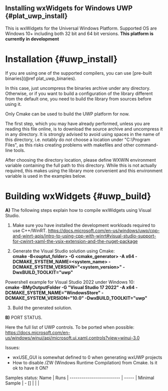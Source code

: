 Installing wxWidgets for Windows UWP      {#plat_uwp_install}
------------------------------------

This is wxWidgets for the Universal Windows Platform.
Supported OS are Windows 10+ including both 32 bit and 64 bit versions.
**This platform is currently in development**


Installation                           {#uwp_install}
============

If you are using one of the supported compilers, you can use
[pre-built binaries](@ref plat_uwp_binaries).

In this case, just uncompress the binaries archive under any directory.
Otherwise, or if you want to build a configuration of the library
different from the default one, you need to build the library from
sources before using it.

Only Cmake can be used to build the UWP platform for now.

The first step, which you may have already performed, unless you are
reading this file online, is to download the source archive and
uncompress it in any directory. It is strongly advised to avoid using
spaces in the name of this directory, i.e. notably do *not* choose a
location under "C:\Program Files", as this risks creating problems
with makefiles and other command-line tools.

After choosing the directory location, please define WXWIN environment
variable containing the full path to this directory. While this is not
actually required, this makes using the library more convenient and
this environment variable is used in the examples below.


Building wxWidgets                     {#uwp_build}
==================

**A)** The following steps explain how to compile wxWidgets using Visual Studio.


1) Make sure you have installed the development workloads required to use C++/WinRT. 
https://docs.microsoft.com/en-us/windows/uwp/cpp-and-winrt-apis/intro-to-using-cpp-with-winrt#visual-studio-support-for-cwinrt-xaml-the-vsix-extension-and-the-nuget-package  

2) Generate the Visual Studio solution using Cmake:  
**cmake -B<ouptut_folder> -G <cmake_generator> -A x64 -DCMAKE_SYSTEM_NAME=<system_name> -DCMAKE_SYSTEM_VERSION="<system_version>" -DwxBUILD_TOOLKIT="uwp"**  

Powershell example for Visual Studio 2022 under Windows 10:  
**cmake -BMyOutputFolder -G "Visual Studio 17 2022" -A x64 -DCMAKE_SYSTEM_NAME="WindowsStore" -DCMAKE_SYSTEM_VERSION="10.0" -DwxBUILD_TOOLKIT="uwp"**  
  

3) Build the generated solution.

  

**B)** PORT STATUS.

Here the full list of UWP controls. To be ported when possible:  
https://docs.microsoft.com/en-us/windows/winui/api/microsoft.ui.xaml.controls?view=winui-3.0

Issues:
- wxUSE_GUI is somewhat defined to 0 when generating wxUWP projects
- How to disable /ZW (Windows Runtime Compilation) from Cmake. Is it ok to have it ON?

Samples status:
Name                      | Runs     |
------------------------- | -----    |
Minimal Sample            | -  []    |
                          |          |



